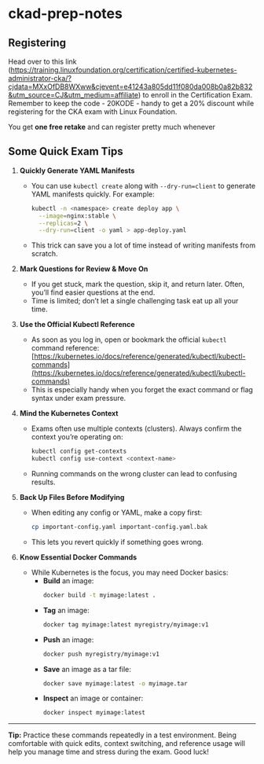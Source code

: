# ckad-prep-notes

## Registering

Head over to this link (https://training.linuxfoundation.org/certification/certified-kubernetes-administrator-cka/?cjdata=MXxOfDB8WXww&cjevent=e41243a805dd11f080da008b0a82b832&utm_source=CJ&utm_medium=affiliate) to enroll in the Certification Exam. Remember to keep the code - 20KODE - handy to get a 20% discount while registering for the CKA exam with Linux Foundation.

You get **one free retake** and can register pretty much whenever

## Some Quick Exam Tips

1. **Quickly Generate YAML Manifests**

   - You can use `kubectl create` along with `--dry-run=client` to generate YAML manifests quickly. For example:
     ```bash
     kubectl -n <namespace> create deploy app \
       --image=nginx:stable \
       --replicas=2 \
       --dry-run=client -o yaml > app-deploy.yaml
     ```
   - This trick can save you a lot of time instead of writing manifests from scratch.

2. **Mark Questions for Review & Move On**

   - If you get stuck, mark the question, skip it, and return later. Often, you’ll find easier questions at the end.
   - Time is limited; don’t let a single challenging task eat up all your time.

3. **Use the Official Kubectl Reference**

   - As soon as you log in, open or bookmark the official `kubectl` command reference:
     [https://kubernetes.io/docs/reference/generated/kubectl/kubectl-commands](https://kubernetes.io/docs/reference/generated/kubectl/kubectl-commands)
   - This is especially handy when you forget the exact command or flag syntax under exam pressure.

4. **Mind the Kubernetes Context**

   - Exams often use multiple contexts (clusters). Always confirm the context you’re operating on:
     ```bash
     kubectl config get-contexts
     kubectl config use-context <context-name>
     ```
   - Running commands on the wrong cluster can lead to confusing results.

5. **Back Up Files Before Modifying**

   - When editing any config or YAML, make a copy first:
     ```bash
     cp important-config.yaml important-config.yaml.bak
     ```
   - This lets you revert quickly if something goes wrong.

6. **Know Essential Docker Commands**

   - While Kubernetes is the focus, you may need Docker basics:
     - **Build** an image:  
       ```bash
       docker build -t myimage:latest .
       ```
     - **Tag** an image:  
       ```bash
       docker tag myimage:latest myregistry/myimage:v1
       ```
     - **Push** an image:  
       ```bash
       docker push myregistry/myimage:v1
       ```
     - **Save** an image as a tar file:  
       ```bash
       docker save myimage:latest -o myimage.tar
       ```
     - **Inspect** an image or container:  
       ```bash
       docker inspect myimage:latest
       ```

---

**Tip:** Practice these commands repeatedly in a test environment. Being comfortable with quick edits, context switching, and reference usage will help you manage time and stress during the exam. Good luck!
